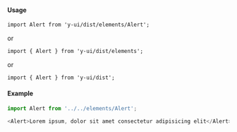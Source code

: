 #### Usage

```markdown
import Alert from 'y-ui/dist/elements/Alert';
```

or

```markdown
import { Alert } from 'y-ui/dist/elements';
```

or

```markdown
import { Alert } from 'y-ui/dist';
```

#### Example

```js
import Alert from '../../elements/Alert';

<Alert>Lorem ipsum, dolor sit amet consectetur adipisicing elit</Alert>;
```
